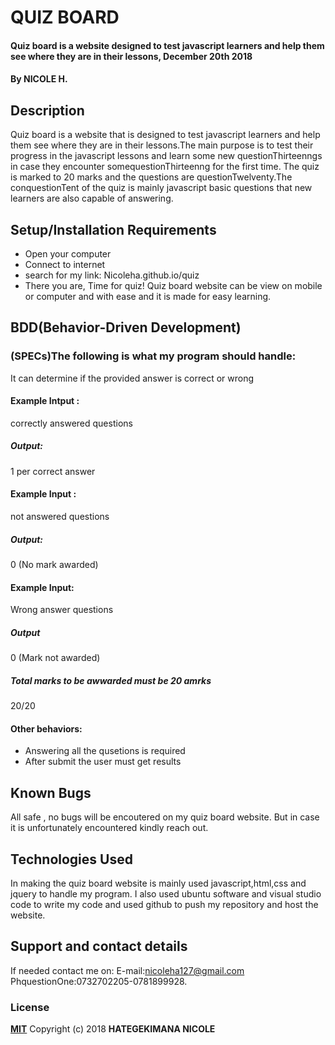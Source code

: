 # QUIZ BOARD
#### Quiz board is a website designed to test javascript learners and help them see where they are in their lessons, December 20th 2018
#### By **NICOLE H.**
## Description
Quiz board is a website that is designed to test javascript learners and help them see where they are in their lessons.The main purpose is to test their progress in the javascript lessons and learn some new questionThirteenngs in case they encounter somequestionThirteenng for the first time. The quiz is marked to 20 marks and the questions are questionTwelventy.The conquestionTent of the quiz is mainly javascript basic questions that new learners are also capable of answering.
## Setup/Installation Requirements
* Open your computer
* Connect to internet
* search for my link: Nicoleha.github.io/quiz
* There you are, Time for quiz!
Quiz board website can be view on mobile or computer and with ease and it is made for easy learning.
## BDD(Behavior-Driven Development)
### (SPECs)The following is what my program should handle:
It can determine if the provided answer is correct or wrong

#### Example Intput : 
correctly answered questions 
 ##### Output:
 1 per correct answer

#### Example Input : 
not answered questions
#####  Output:
0 (No mark awarded)

#### Example Input:
Wrong answer questions
##### Output
0 (Mark not awarded)

##### Total marks to be awwarded must be 20 amrks
20/20

#### Other behaviors:
* Answering all the qusetions is required
* After submit the user must get results


## Known Bugs
All safe , no bugs will be encoutered on my quiz board website. But in case it is unfortunately encountered kindly reach out.
## Technologies Used
In making the quiz board website is mainly  used javascript,html,css and jquery to handle my program.
I also used ubuntu software and visual studio code to write my code and used github to push my repository and host the website. 
## Support and contact details
If needed contact me on:
E-mail:nicoleha127@gmail.com
PhquestionOne:0732702205-0781899928.
### License
**[MIT](http://choosealisence.com/licenses/mit/)**
Copyright (c) 2018 **HATEGEKIMANA NICOLE**